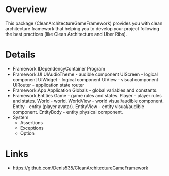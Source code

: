 # Overview
This package (CleanArchitectureGameFramework) provides you with clean architecture framework that helping you to develop your project following the best practices (like Clean Architecture and Uber Ribs).

# Details
- Framework
  IDependencyContainer
  Program
- Framework.UI
  UIAudioTheme - audible component
  UIScreen - logical component
  UIWidget - logical component
  UIView - visual component
  UIRouter - application state router
- Framework.App
  Application
  Globals - global variables and constants.
- Framework.Entities
  Game - game rules and states.
  Player - player rules and states.
  World - world.
  WorldView - world visual/audible component.
  Entity - entity (player avatar).
  EntityView - entity visual/audible component.
  EntityBody - entity physical component.
- System
  - Assertions
  - Exceptions
  - Option

# Links
- https://github.com/Denis535/CleanArchitectureGameFramework
